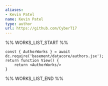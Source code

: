 ```yaml
---
aliases:
- Kevin Patel
name: Kevin Patel
type: author
url: https://github.com/CyberT17
---
```



%% WORKS_LIST_START %%

```datacorejsx
const { AuthorWorks } = await dc.require('basement/datacore/authors.jsx');
return function View() {
    return <AuthorWorks/>
}
```
%% WORKS_LIST_END %%